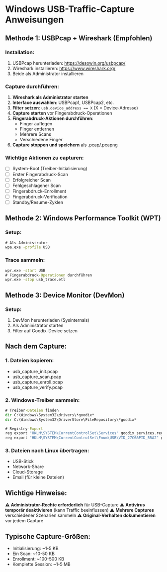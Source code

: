 
# Windows USB-Traffic-Capture Anweisungen

## Methode 1: USBPcap + Wireshark (Empfohlen)

### Installation:
1. USBPcap herunterladen: https://desowin.org/usbpcap/
2. Wireshark installieren: https://www.wireshark.org/
3. Beide als Administrator installieren

### Capture durchführen:
1. **Wireshark als Administrator starten**
2. **Interface auswählen**: USBPcap1, USBPcap2, etc.
3. **Filter setzen**: `usb.device_address == X` (X = Device-Adresse)
4. **Capture starten** vor Fingerabdruck-Operationen
5. **Fingerabdruck-Aktionen durchführen**:
   - Finger auflegen
   - Finger entfernen  
   - Mehrere Scans
   - Verschiedene Finger
6. **Capture stoppen und speichern** als .pcap/.pcapng

### Wichtige Aktionen zu capturen:
- [ ] System-Boot (Treiber-Initialisierung)
- [ ] Erster Fingerabdruck-Scan
- [ ] Erfolgreicher Scan
- [ ] Fehlgeschlagener Scan
- [ ] Fingerabdruck-Enrollment
- [ ] Fingerabdruck-Verification
- [ ] Standby/Resume-Zyklen

## Methode 2: Windows Performance Toolkit (WPT)

### Setup:
```cmd
# Als Administrator
wpa.exe -profile USB
```

### Trace sammeln:
```cmd
wpr.exe -start USB
# Fingerabdruck-Operationen durchführen
wpr.exe -stop usb_trace.etl
```

## Methode 3: Device Monitor (DevMon)

### Setup:
1. DevMon herunterladen (Sysinternals)
2. Als Administrator starten
3. Filter auf Goodix-Device setzen

## Nach dem Capture:

### 1. Dateien kopieren:
- usb_capture_init.pcap
- usb_capture_scan.pcap  
- usb_capture_enroll.pcap
- usb_capture_verify.pcap

### 2. Windows-Treiber sammeln:
```cmd
# Treiber-Dateien finden
dir C:\Windows\System32\drivers\*goodix*
dir C:\Windows\System32\DriverStore\FileRepository\*goodix*

# Registry-Export
reg export "HKLM\SYSTEM\CurrentControlSet\Services" goodix_services.reg
reg export "HKLM\SYSTEM\CurrentControlSet\Enum\USB\VID_27C6&PID_55A2" goodix_device.reg
```

### 3. Dateien nach Linux übertragen:
- USB-Stick
- Network-Share  
- Cloud-Storage
- Email (für kleine Dateien)

## Wichtige Hinweise:

⚠️ **Administrator-Rechte erforderlich** für USB-Capture
⚠️ **Antivirus temporär deaktivieren** (kann Traffic beeinflussen)
⚠️ **Mehrere Captures** verschiedener Szenarien sammeln
⚠️ **Original-Verhalten dokumentieren** vor jedem Capture

## Typische Capture-Größen:
- Initialisierung: ~1-5 KB
- Ein Scan: ~10-50 KB  
- Enrollment: ~100-500 KB
- Komplette Session: ~1-5 MB
